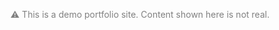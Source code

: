 <p style="color: gray; font-size: 14px; text-align: center;">
⚠️ This is a demo portfolio site. Content shown here is not real.
</p>
